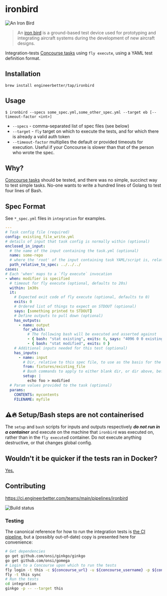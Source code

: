 # ironbird

![An Iron Bird](https://www.aerospacetestinginternational.com/wp-content/uploads/2019/04/Gulfstream_Iron-Bird_2-702x336.jpg)

> An [iron bird](https://en.wikipedia.org/wiki/Iron_bird_(aviation)) is a ground-based test device used for prototyping and integrating aircraft systems during the development of new aircraft designs.

Integration-tests [Concourse tasks](https://github.com/EngineerBetter/concourse-tasks) using `fly execute`, using a YAML test definition format.

## Installation

```terminal
brew install engineerbetter/tap/ironbird
```

## Usage

```terminal
$ ironbird --specs some_spec.yml,some_other_spec.yml --target eb [--timeout-factor <int>]
```

* `--specs` - comma-separated list of spec files (see below)
* `--target` - `fly` target on which to execute the tests, and for which there is already a valid auth token
* `--timeout-factor` multiplies the default or provided timeouts for execution. Useful if your Concourse is slower than that of the person who wrote the spec.

## Why?

[Concourse tasks](https://github.com/EngineerBetter/concourse-tasks) should be tested, and there was no simple, succinct way to test simple tasks. No-one wants to write a hundred lines of Golang to test four lines of Bash.

## Spec Format

See `*_spec.yml` files in `integration` for examples.

```yaml
---
# Task config file (required)
config: existing_file_write.yml
# details of input that task config is normally within (optional)
enclosed_in_input:
  # the name of the input containing the task.yml (optional)
  name: some-repo
  # where the 'root' of the input containing task YAML/script is, relative to this spec file (optional)
  path_relative_to_spec: ../../../
cases:
# Each 'when' maps to a `fly execute` invocation
- when: modifier is specified
  # timeout for fly execute (optional, defaults to 20s)
  within: 1m30s
  it:
    # Expected exit code of fly execute (optional, defaults to 0)
    exits: 0
    # Ordered list of things to expect on STDOUT (optional)
    says: [something printed to STDOUT]
    # Define outputs to pull down (optional)
    has_outputs:
      - name: output
        for_which:
          # The following bash will be executed and asserted against
          - { bash: "stat existing", exits: 0, says: "4096 0 0 existing" }
          - { bash: "stat modified", exits: 0 }
    # Additional inputs needed for this test (optional)
    has_inputs:
      - name: input
        # Dir, relative to this spec file, to use as the basis for the input (optional)
        from: fixtures/existing_file
        # Bash commands to apply to either blank dir, or dir above, before running fly execute (optional)
        setup: |
          echo foo > modified
  # Param values provided to the task (optional)
  params:
    CONTENTS: mycontents
    FILENAME: myfile
```

## :warning::fire: Setup/Bash steps are not containerised

The `setup` and `bash` scripts for inputs and outputs respectively **_do not run in a container_** and execute on the machine that `ironbird` was executed on, rather than in the `fly execute`d container. Do not execute anything destructive, or that changes global config.

## Wouldn't it be quicker if the tests ran in Docker?

[Yes.](https://github.com/EngineerBetter/ironbird/issues/3)

## Contributing

https://ci.engineerbetter.com/teams/main/pipelines/ironbird

![Build status](https://ci.engineerbetter.com/api/v1/teams/main/pipelines/ironbird/jobs/test/badge)

### Testing

The canonical reference for how to run the integration tests is [the CI pipeline](ci/pipeline.yml#L76-L83), but a (possibly out-of-date) copy is presented here for convenience:

```bash
# Get dependencies
go get github.com/onsi/ginkgo/ginkgo
go get github.com/onsi/gomega
# Login to a Concourse upon which to run the tests
fly login -t this -c ${concourse_url} -u ${concourse_username} -p ${concourse_password}
fly -t this sync
# Run the tests
cd integration
ginkgo -p -- --target this
```
